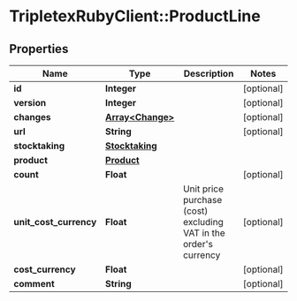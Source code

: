 # TripletexRubyClient::ProductLine

## Properties
Name | Type | Description | Notes
------------ | ------------- | ------------- | -------------
**id** | **Integer** |  | [optional] 
**version** | **Integer** |  | [optional] 
**changes** | [**Array&lt;Change&gt;**](Change.md) |  | [optional] 
**url** | **String** |  | [optional] 
**stocktaking** | [**Stocktaking**](Stocktaking.md) |  | 
**product** | [**Product**](Product.md) |  | 
**count** | **Float** |  | [optional] 
**unit_cost_currency** | **Float** | Unit price purchase (cost) excluding VAT in the order&#39;s currency | [optional] 
**cost_currency** | **Float** |  | [optional] 
**comment** | **String** |  | [optional] 


